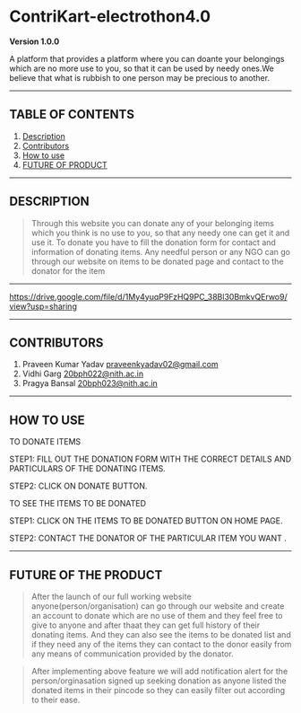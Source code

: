 # ContriKart-electrothon4.0

**Version 1.0.0**

A platform that provides a platform where you can doante your belongings which are no more use to you, so that it can be used by needy ones.We believe that what is rubbish to 
one person may be precious to another.
 
---

## TABLE OF CONTENTS

1. [Description](#description)
2. [Contributors](#contributors)
3. [How to use](#how-to-use)
4. [FUTURE OF PRODUCT](#future)

---
<a name="description"></a>
## DESCRIPTION

 >Through this website you can donate any of your belonging items which you think is no use to you, so that any needy one can get it and use it.
 > To donate you have to fill the donation form for contact and information of donating items. 
 > Any needful person or any NGO can go through our website on items to be donated page and contact to the donator for the item

---
<a name="demo-link"></a>
https://drive.google.com/file/d/1My4yuqP9FzHQ9PC_38Bl30BmkvQErwo9/view?usp=sharing

---
<a name="contributors"></a>
## CONTRIBUTORS

1. Praveen Kumar Yadav praveenkyadav02@gmail.com
2. Vidhi Garg 20bph022@nith.ac.in
3. Pragya Bansal 20bph023@nith.ac.in


---
<a name="how-to-use"></a>
## HOW TO USE
TO DONATE ITEMS

STEP1: FILL OUT THE DONATION FORM WITH THE CORRECT DETAILS AND PARTICULARS OF THE DONATING ITEMS.

STEP2: CLICK ON DONATE BUTTON.


TO SEE THE ITEMS TO BE DONATED


STEP1: CLICK ON THE ITEMS TO BE DONATED BUTTON ON HOME PAGE.

STEP2: CONTACT THE DONATOR OF THE PARTICULAR ITEM YOU WANT .

---
<a name="future"></a>
## FUTURE OF THE PRODUCT

>After the launch of our full working website anyone(person/organisation) can go through our website and create an account to donate which are no use of them and they feel free   to give to anyone and after thaat they can get full history of their donating items. And they can also see the items to be donated list and if they need any of the items they   can contact to the donor easily from any means of communication provided by the donator.

>After implementing above feature we will add notification alert for the person/orginasation signed up seeking donation as anyone listed the donated items in their pincode so   they can easily filter out according to their ease.  



